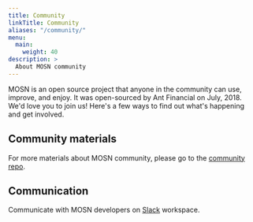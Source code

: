 ```yaml
---
title: Community
linkTitle: Community
aliases: "/community/"
menu:
  main:
    weight: 40
description: >
  About MOSN community
---
```


MOSN is an open source project that anyone in the community can use, improve, and enjoy. It was open-sourced by Ant Financial on July, 2018. We'd love you to join us! Here's a few ways to find out what's happening and get involved.

## Community materials

For more materials about MOSN community, please go to the [community repo](https://github.com/mosn/community).

## Communication

Communicate with MOSN developers on [Slack](https://mosnproxy.slack.com) workspace.


